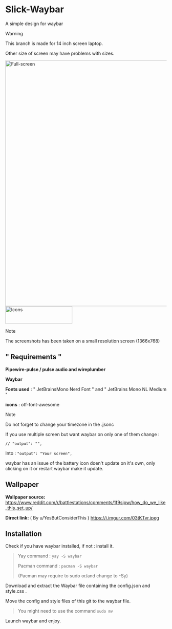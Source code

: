 # Slick-Waybar
A simple design for waybar

> [!WARNING]
> 
> This branch is made for 14 inch screen laptop.
> 
> Other size of screen may have problems with sizes.

<img width="1366" height="768" alt="Full-screen" src="https://github.com/user-attachments/assets/28a5cc21-dd91-45b9-91a3-c6fe7a0715a9" />


<img width="209" height="55" alt="Icons" src="https://github.com/user-attachments/assets/c9cba585-eefc-429f-bb50-3bd204cdbefd" />

> [!Note]
> The screenshots has been taken on a small resolution screen (1366x768)




## " Requirements "

**Pipewire-pulse / pulse audio and wireplumber**

**Waybar**

**Fonts used** : " JetBrainsMono Nerd Font " and " JetBrains Mono NL Medium "

**icons** :  otf-font-awesome

>[!NOTE]
>Do not forget to change your timezone in the .jsonc
>
>If you use multiple screen but want waybar on only one of them change :
>
>``` // "output": "", ```
>
>Into :
>``` "output": "Your screen", ```
>
>waybar has an issue of the battery icon doen't update on it's own, only clicking on it or restart waybar make it update.

## Wallpaper
**Wallpaper source:** https://www.reddit.com/r/battlestations/comments/1f9sjpw/how_do_we_like_this_set_up/

**Direct link:** ( By u/YesButConsiderThis ) https://i.imgur.com/03tKTvr.jpeg


## Installation
Check if you have waybar installed, if not : install it.

>Yay command : ``` yay -S waybar ```
>
>Pacman command : ``` pacman -S waybar ```
>
>(Pacman may require to sudo or/and change to -Sy)

Download and extract the Waybar file containing the config.json and style.css .

Move the config and style files of this git to the waybar file. 

> You might need to use the command ``` sudo mv ```

Launch waybar and enjoy.
